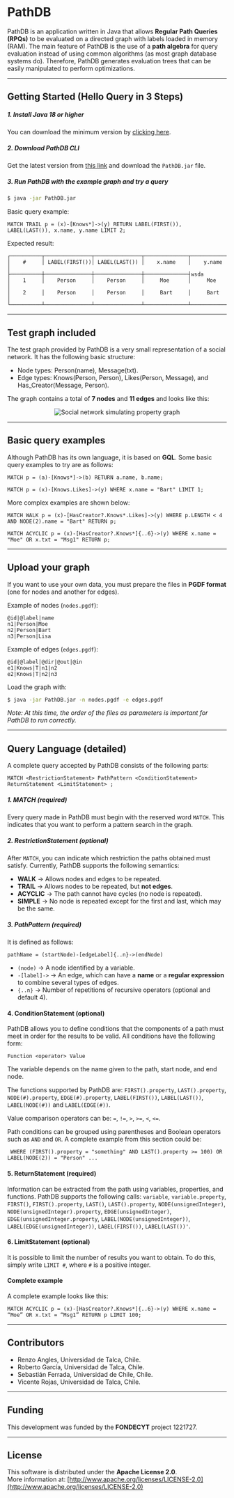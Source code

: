 # PathDB

PathDB is an application written in Java that allows **Regular Path Queries (RPQs)** to be evaluated on a directed graph with labels loaded in memory (RAM). The main feature of PathDB is the use of a **path algebra** for query evaluation instead of using common algorithms (as most graph database systems do). Therefore, PathDB generates evaluation trees that can be easily manipulated to perform optimizations.

---

## Getting Started (Hello Query in 3 Steps)

##### 1. Install Java 18 or higher
You can download the minimum version by [clicking here](https://www.oracle.com/java/technologies/javase/jdk18-archive-downloads.html).

##### 2. Download PathDB CLI
Get the latest version from [this link](https://github.com/dbgutalca/PathDB/releases/tag/v0.2.1) and download the `PathDB.jar` file.

##### 3. Run PathDB with the example graph and try a query

```bash
$ java -jar PathDB.jar
```

Basic query example:

```
MATCH TRAIL p = (x)-[Knows*]->(y) RETURN LABEL(FIRST()), LABEL(LAST()), x.name, y.name LIMIT 2;
```

Expected result:

```
┌──────────┬───────────────┬───────────────┬──────────────┬──────────────┐
│    #     │ LABEL(FIRST())│ LABEL(LAST()) │    x.name    │    y.name    │
├──────────┼───────────────┼───────────────┼──────────────┤wsda
│    1     │    Person     │    Person     │     Moe      │     Moe      │
│    2     │    Person     │    Person     │     Bart     │     Bart     │
└──────────┴───────────────┴───────────────┴──────────────┴──────────────┘
```

---

## Test graph included

The test graph provided by PathDB is a very small representation of a social network. It has the following basic structure:
- Node types: Person(name), Message(txt).
- Edge types: Knows(Person, Person), Likes(Person, Message), and Has_Creator(Message, Person).

The graph contains a total of **7 nodes** and **11 edges** and looks like this:
<div align="center">
  <img src="readmeAssets/DefaultGraph.png" alt="Social network simulating property graph">
</div>

---

## Basic query examples

Although PathDB has its own language, it is based on **GQL**. Some basic query examples to try are as follows:

```
MATCH p = (a)-[Knows*]->(b) RETURN a.name, b.name;

MATCH p = (x)-[Knows.Likes]->(y) WHERE x.name = "Bart" LIMIT 1;
```

More complex examples are shown below:

```
MATCH WALK p = (x)-[HasCreator?.Knows*.Likes]->(y) WHERE p.LENGTH < 4 AND NODE(2).name = "Bart" RETURN p;

MATCH ACYCLIC p = (x)-[HasCreator?.Knows*]{..6}->(y) WHERE x.name = "Moe" OR x.txt = "Msg1" RETURN p;
```

---

## Upload your graph

If you want to use your own data, you must prepare the files in **PGDF format** (one for nodes and another for edges).

Example of nodes (`nodes.pgdf`):

```
@id|@label|name
n1|Person|Moe
n2|Person|Bart
n3|Person|Lisa
```

Example of edges (`edges.pgdf`):

```
@id|@label|@dir|@out|@in
e1|Knows|T|n1|n2
e2|Knows|T|n2|n3
```

Load the graph with:

```bash
$ java -jar PathDB.jar -n nodes.pgdf -e edges.pgdf
```

*Note: At this time, the order of the files as parameters is important for PathDB to run correctly.*

---

## Query Language (detailed)

A complete query accepted by PathDB consists of the following parts:

```
MATCH <RestrictionStatement> PathPattern <ConditionStatement> ReturnStatement <LimitStatement> ;
```

##### 1. MATCH (required)
Every query made in PathDB must begin with the reserved word `MATCH`. This indicates that you want to perform a pattern search in the graph.

##### 2. RestrictionStatement (optional)
After `MATCH`, you can indicate which restriction the paths obtained must satisfy. Currently, PathDB supports the following semantics:

- **WALK** → Allows nodes and edges to be repeated.
- **TRAIL** → Allows nodes to be repeated, but **not edges**.  
- **ACYCLIC** → The path cannot have cycles (no node is repeated).
- **SIMPLE** → No node is repeated except for the first and last, which may be the same.  

##### 3. PathPattern (required)
It is defined as follows:

```
pathName = (startNode)-[edgeLabel]{..n}->(endNode)
```

- `(node)` → A node identified by a variable.  
- `-[label]->` → An edge, which can have a **name** or a **regular expression** to combine several types of edges.  
- `{..n}` → Number of repetitions of recursive operators (optional and default 4).

#### 4. ConditionStatement (optional)
PathDB allows you to define conditions that the components of a path must meet in order for the results to be valid. All conditions have the following form:

```
Function <operator> Value
```

The variable depends on the name given to the path, start node, and end node.

The functions supported by PathDB are: `FIRST().property`, `LAST().property`, `NODE(#).property`, `EDGE(#).property`, `LABEL(FIRST())`, `LABEL(LAST())`, `LABEL(NODE(#))` and `LABEL(EDGE(#))`.

Value comparison operators can be: `=`, `!=`, `>`, `>=`, `<`, `<=`.

Path conditions can be grouped using parentheses and Boolean operators such as `AND` and `OR`. A complete example from this section could be:

```...
 WHERE (FIRST().property = "something" AND LAST().property >= 100) OR LABEL(NODE(2)) = "Person" ...
```

#### 5. ReturnStatement (required)
Information can be extracted from the path using variables, properties, and functions. PathDB supports the following calls: `variable`, `variable.property`, `FIRST()`, `FIRST().property`, `LAST()`, `LAST().property`, `NODE(unsignedInteger)`, `NODE(unsignedInteger).property`, `EDGE(unsignedInteger)`, `EDGE(unsignedInteger.property`, `LABEL(NODE(unsignedInteger))`, `LABEL(EDGE(unsignedInteger))`, `LABEL(FIRST())`, `LABEL(LAST())'`.

#### 6. LimitStatement (optional)
It is possible to limit the number of results you want to obtain. To do this, simply write `LIMIT #`, where `#` is a positive integer. 

#### Complete example
A complete example looks like this:
```
MATCH ACYCLIC p = (x)-[HasCreator?.Knows*]{..6}->(y) WHERE x.name = “Moe” OR x.txt = “Msg1” RETURN p LIMIT 100;
```

---

## Contributors
* Renzo Angles, Universidad de Talca, Chile.
* Roberto García, Universidad de Talca, Chile.
* Sebastián Ferrada, Universidad de Chile, Chile.
* Vicente Rojas, Universidad de Talca, Chile.

---

## Funding
This development was funded by the **FONDECYT** project 1221727.  

---

## License
This software is distributed under the **Apache License 2.0**.  
More information at: [http://www.apache.org/licenses/LICENSE-2.0](http://www.apache.org/licenses/LICENSE-2.0)